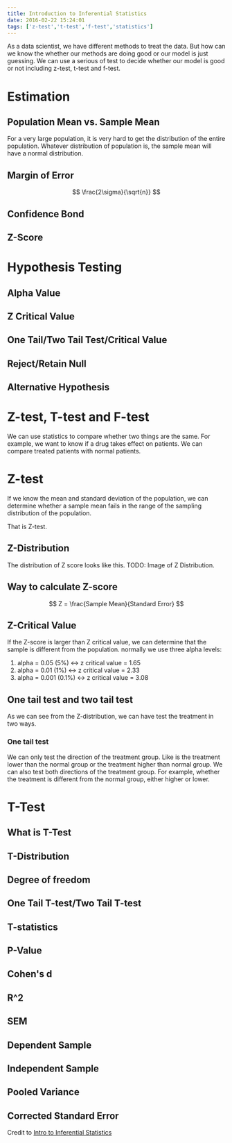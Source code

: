 ```yaml
---
title: Introduction to Inferential Statistics
date: 2016-02-22 15:24:01
tags: ['z-test','t-test','f-test','statistics']
---
```

As a data scientist, we have different methods to treat the data. But how can we know the whether our methods are doing good or our model is just guessing.
We can use a serious of test to decide whether our model is good or not including z-test, t-test and f-test.
<!-- more -->
# Estimation
## Population Mean vs. Sample Mean
For a very large population, it is very hard to get the distribution of the entire population. Whatever distribution of population is, the sample mean will have a normal distribution.
## Margin of Error
$$
\frac{2\sigma}{\sqrt{n}}
$$
## Confidence Bond
## Z-Score
# Hypothesis Testing
## Alpha Value
## Z Critical Value
## One Tail/Two Tail Test/Critical Value
## Reject/Retain Null
## Alternative Hypothesis

# Z-test, T-test and F-test
We can use statistics to compare whether two things are the same.
For example, we want to know if a drug takes effect on patients.
We can compare treated patients with normal patients.

# Z-test
If we know the mean and standard deviation of the population, we can 
determine whether a sample mean fails in the range of the sampling distribution of 
the population.

That is Z-test.

## Z-Distribution
The distribution of Z score looks like this.
TODO: Image of Z Distribution.

## Way to calculate Z-score
$$
Z = \frac{Sample Mean}{Standard Error}
$$

## Z-Critical Value
If the Z-score is larger than Z critical value, we can determine that the sample is different from the population.
normally we use three alpha levels:
1. alpha = 0.05 (5%)  <->  z critical value = 1.65
2. alpha = 0.01 (1%)  <->  z critical value = 2.33
3. alpha = 0.001 (0.1%) <-> z critical value = 3.08

## One tail test and two tail test
As we can see from the Z-distribution, we can have test the treatment in two ways.
### One tail test
We can only test the direction of the treatment group. Like is the treatment lower than the normal group or the treatment higher than normal group.
We can also test both directions of the treatment group. For example, whether the treatment is different from the normal group, either higher or lower.

# T-Test
## What is T-Test

## T-Distribution
## Degree of freedom
## One Tail T-test/Two Tail T-test
## T-statistics
## P-Value
## Cohen's d
## R^2
## SEM
## Dependent Sample
## Independent Sample
## Pooled Variance
## Corrected Standard Error


Credit to [Intro to Inferential Statistics](https://classroom.udacity.com/courses/ud201/) 
